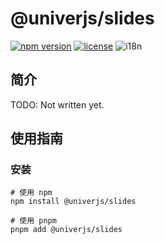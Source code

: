 # @univerjs/slides

[![npm version](https://img.shields.io/npm/v/@univerjs/slides)](https://npmjs.org/package/@univerjs/slides)
[![license](https://img.shields.io/npm/l/@univerjs/slides)](https://img.shields.io/npm/l/@univerjs/slides)
![i18n](https://img.shields.io/badge/zh--CN%20%7C%20en--US-cornflowerblue?label=i18n)

## 简介

TODO: Not written yet.

## 使用指南

### 安装

```shell
# 使用 npm
npm install @univerjs/slides

# 使用 pnpm
pnpm add @univerjs/slides
```
